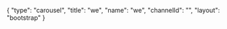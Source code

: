{
    "type": "carousel",
    "title": "we",
    "name": "we",
    "channelId": "",
    "layout": "bootstrap"
}